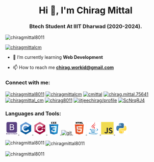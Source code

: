 <h1 align="center">Hi 👋, I'm Chirag Mittal</h1>
<h3 align="center">Btech Student At IIIT Dharwad (2020-2024).</h3>

<p align="left"> <img src="https://komarev.com/ghpvc/?username=chiragmittal8011&label=Profile%20views&color=0e75b6&style=flat" alt="chiragmittal8011" /> </p>

<p align="left"> <a href="https://twitter.com/chiragmittalcm" target="blank"><img src="https://img.shields.io/twitter/follow/chiragmittalcm?logo=twitter&style=for-the-badge" alt="chiragmittalcm" /></a> </p>

- 🌱 I’m currently learning **Web Development**

- 📫 How to reach me **chirag.workid@gmail.com**

<h3 align="left">Connect with me:</h3>
<p align="left">
<a href="https://codepen.io/chiragmittal8011" target="blank"><img align="center" src="https://raw.githubusercontent.com/rahuldkjain/github-profile-readme-generator/master/src/images/icons/Social/codepen.svg" alt="chiragmittal8011" height="30" width="40" /></a>
<a href="https://twitter.com/chiragmittalcm" target="blank"><img align="center" src="https://raw.githubusercontent.com/rahuldkjain/github-profile-readme-generator/master/src/images/icons/Social/twitter.svg" alt="chiragmittalcm" height="30" width="40" /></a>
<a href="https://linkedin.com/in/cmittal" target="blank"><img align="center" src="https://raw.githubusercontent.com/rahuldkjain/github-profile-readme-generator/master/src/images/icons/Social/linked-in-alt.svg" alt="cmittal" height="30" width="40" /></a>
<a href="https://fb.com/chirag.mittal.75641" target="blank"><img align="center" src="https://raw.githubusercontent.com/rahuldkjain/github-profile-readme-generator/master/src/images/icons/Social/facebook.svg" alt="chirag.mittal.75641" height="30" width="40" /></a>
<a href="https://instagram.com/chiragmittal_cm" target="blank"><img align="center" src="https://raw.githubusercontent.com/rahuldkjain/github-profile-readme-generator/master/src/images/icons/Social/instagram.svg" alt="chiragmittal_cm" height="30" width="40" /></a>
<a href="https://www.codechef.com/users/chirag8011" target="blank"><img align="center" src="https://cdn.jsdelivr.net/npm/simple-icons@3.1.0/icons/codechef.svg" alt="chirag8011" height="30" width="40" /></a>
<a href="https://auth.geeksforgeeks.org/user/iitjeechirag/profile" target="blank"><img align="center" src="https://raw.githubusercontent.com/rahuldkjain/github-profile-readme-generator/master/src/images/icons/Social/geeks-for-geeks.svg" alt="iitjeechirag/profile" height="30" width="40" /></a>
<a href="https://discord.gg/ScNrqRJ4" target="blank"><img align="center" src="https://raw.githubusercontent.com/rahuldkjain/github-profile-readme-generator/master/src/images/icons/Social/discord.svg" alt="ScNrqRJ4" height="30" width="40" /></a>
</p>

<h3 align="left">Languages and Tools:</h3>
<p align="left"> <a href="https://getbootstrap.com" target="_blank"> <img src="https://raw.githubusercontent.com/devicons/devicon/master/icons/bootstrap/bootstrap-plain-wordmark.svg" alt="bootstrap" width="40" height="40"/> </a> <a href="https://www.cprogramming.com/" target="_blank"> <img src="https://raw.githubusercontent.com/devicons/devicon/master/icons/c/c-original.svg" alt="c" width="40" height="40"/> </a> <a href="https://www.w3schools.com/cpp/" target="_blank"> <img src="https://raw.githubusercontent.com/devicons/devicon/master/icons/cplusplus/cplusplus-original.svg" alt="cplusplus" width="40" height="40"/> </a> <a href="https://www.w3schools.com/css/" target="_blank"> <img src="https://raw.githubusercontent.com/devicons/devicon/master/icons/css3/css3-original-wordmark.svg" alt="css3" width="40" height="40"/> </a> <a href="https://git-scm.com/" target="_blank"> <img src="https://www.vectorlogo.zone/logos/git-scm/git-scm-icon.svg" alt="git" width="40" height="40"/> </a> <a href="https://www.w3.org/html/" target="_blank"> <img src="https://raw.githubusercontent.com/devicons/devicon/master/icons/html5/html5-original-wordmark.svg" alt="html5" width="40" height="40"/> </a> <a href="https://www.java.com" target="_blank"> <img src="https://raw.githubusercontent.com/devicons/devicon/master/icons/java/java-original.svg" alt="java" width="40" height="40"/> </a> <a href="https://developer.mozilla.org/en-US/docs/Web/JavaScript" target="_blank"> <img src="https://raw.githubusercontent.com/devicons/devicon/master/icons/javascript/javascript-original.svg" alt="javascript" width="40" height="40"/> </a> <a href="https://www.python.org" target="_blank"> <img src="https://raw.githubusercontent.com/devicons/devicon/master/icons/python/python-original.svg" alt="python" width="40" height="40"/> </a> </p>

<p><img align="left" src="https://github-readme-stats.vercel.app/api/top-langs?username=chiragmittal8011&show_icons=true&locale=en&layout=compact" alt="chiragmittal8011" /></p>

<p>&nbsp;<img align="center" src="https://github-readme-stats.vercel.app/api?username=chiragmittal8011&show_icons=true&locale=en" alt="chiragmittal8011" /></p>

<p><img align="center" src="https://github-readme-streak-stats.herokuapp.com/?user=chiragmittal8011&" alt="chiragmittal8011" /></p>
